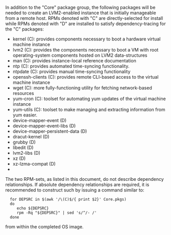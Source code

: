 In addition to the "Core" package group, the following packages will be needed to create an LVM2-enabled instance that is initially manageable from a remote host. RPMs denoted with "C" are directly-selected for install while RPMs denoted with "D" are installed to satisfy dependency-tracing for the "C" packages:

* kernel (C): provides components necessary to boot a hardware virtual machine instance
* lvm2 (C): provides the components necessary to boot a VM with root operating-system components hosted on LVM2 data-structures
* man (C): provides instance-local reference documentation
* ntp (C): provides automated time-syncing functionality.
* ntpdate (C): provides manual time-syncing functionality
* openssh-clients (C): provides remote CLI-based access to the virtual machine instance
* wget (C): more fully-functioning utility for fetching network-based resources
* yum-cron (C): toolset for automating yum updates of the virtual machine instance
* yum-utils (C): toolset to make managing and extracting information from yum easier.
* device-mapper-event		(D)
* device-mapper-event-libs	(D)
* device-mapper-persistent-data	(D)
* dracut-kernel			(D)
* grubby			(D)
* libedit			(D)
* lvm2-libs			(D)
* xz				(D)
* xz-lzma-compat		(D)
* 


The two RPM-sets, as listed in this document, do not describe dependency relationships. If absolute dependency relationships are required, it is recommended to construct such by issuing a command similar to:

~~~
  for DEPSRC in $(awk '/\(C)$/{ print $2}' Core.pkgs)
  do
     echo ${DEPSRC}
     rpm -Rq "${DEPSRC}" | sed 's/^/- /'
  done
~~~

from within the completed OS image.


